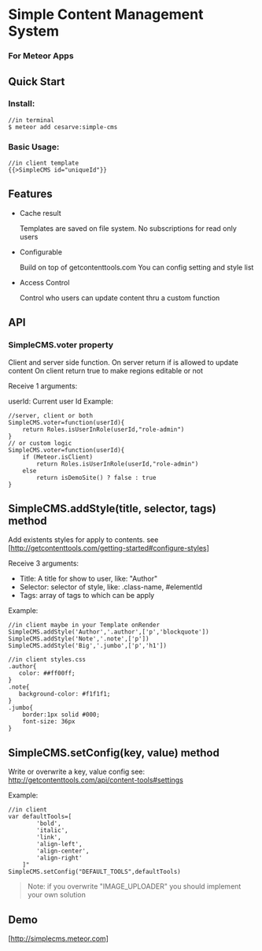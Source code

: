 # Simple Content Management System
### For Meteor Apps

## Quick Start
### Install:
    //in terminal
    $ meteor add cesarve:simple-cms
### Basic Usage:
    //in client template
    {{>SimpleCMS id="uniqueId"}}


## Features
* Cache result

    Templates are saved on file system.
    No subscriptions for read only users
* Configurable

    Build on top of getcontenttools.com
    You can config setting and style list
* Access Control

    Control who users can update content thru a custom function

## API
### SimpleCMS.voter property
Client and server side function.
On server return if is allowed to update content
On client return true to make regions editable or not

Receive 1 arguments:

userId: Current user Id
Example:


    //server, client or both
    SimpleCMS.voter=function(userId){
        return Roles.isUserInRole(userId,"role-admin")
    }
    // or custom logic
    SimpleCMS.voter=function(userId){
        if (Meteor.isClient)
            return Roles.isUserInRole(userId,"role-admin")
        else
            return isDemoSite() ? false : true
    }

## SimpleCMS.addStyle(title, selector, tags) method
Add existents styles for apply to contents. see [http://getcontenttools.com/getting-started#configure-styles]

Receive 3 arguments:

- Title: A title for show to user, like: "Author"
- Selector: selector of style, like: .class-name, #elementId
- Tags: array of tags to which can be apply

Example:

    //in client maybe in your Template onRender
    SimpleCMS.addStyle('Author','.author',['p','blockquote'])
    SimpleCMS.addStyle('Note','.note',['p'])
    SimpleCMS.addStyle('Big','.jumbo',['p','h1'])

    //in client styles.css
    .author{
       color: ##ff00ff;
    }
    .note{
       background-color: #f1f1f1;
    }
    .jumbo{
        border:1px solid #000;
        font-size: 36px
    }
    
## SimpleCMS.setConfig(key, value) method

Write or overwrite a key, value config see: http://getcontenttools.com/api/content-tools#settings

Example:

    //in client
    var defaultTools=[
            'bold',
            'italic',
            'link',
            'align-left',
            'align-center',
            'align-right'
        ]"
    SimpleCMS.setConfig("DEFAULT_TOOLS",defaultTools) 
    
    
> Note: if you overwrite "IMAGE_UPLOADER" you should implement your own solution

## Demo

[http://simplecms.meteor.com]
